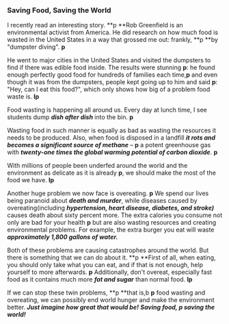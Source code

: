 ### Saving Food, Saving the World

I recently read an interesting story. **p **Rob Greenfield is an environmental activist from America. He did research on how much food is wasted in the United States in a way that grossed me out: frankly, **p **by "dumpster diving". **p**

He went to major cities in the United States and visited the dumpsters to find if there was edible food inside. The results were stunning **p**: he found enough perfectly good food for hundreds of families each time,**p** and even though it was from the dumpsters, people kept going up to him and said **p**: "Hey, can I eat this food?", which only shows how big of a problem food waste is. **lp**

Food wasting is happening all around us. Every day at lunch time, I see students dump ***dish after dish*** into the bin. **p**

Wasting food in such manner is equally as bad as wasting the resources it needs to be produced. Also, when food is disposed in a landfill ***it rots and becomes a significant source of methane*** – **p** a potent greenhouse gas with ***twenty-one times the global warming potential of carbon dioxide***. **p**

With millions of people been underfed around the world and the environment as delicate as it is already **p**, we should make the most of the food we have. **lp**

Another huge problem we now face is overeating. **p** We spend our lives being paranoid about ***death and murder***, while diseases caused by overeating(including ***hypertension, heart disease, diabetes, and stroke)*** causes death about sixty percent more. The extra calories you consume not only are bad for your health **p** but are also wasting resources and creating environmental problems. For example, the extra burger you eat will waste ***approximately 1,800 gallons of water.*** 

Both of these problems are causing catastrophes around the world. But there is something that we can do about it. **p **First of all, when eating, you should only take what you can eat, and if that is not enough, help yourself to more afterwards. **p** Additionally, don't overeat, especially fast food as it contains much more ***fat and sugar*** than normal food. **lp**

If we can stop these twin problems, **p **that is,b **p** food wasting and overeating, we can possibly end world hunger and make the environment better. ***Just imagine how great that would be!*** ***Saving food, p saving the world!***

